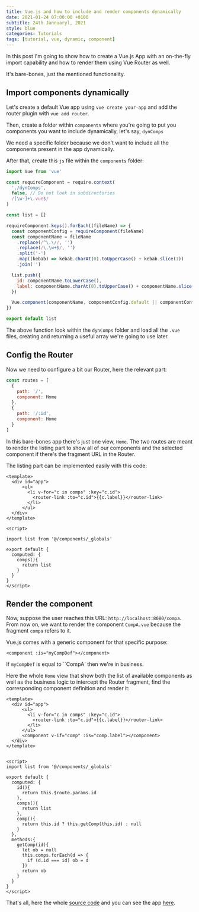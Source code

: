 ```yaml
---
title: Vue.js and how to include and render components dynamically
date: 2021-01-24 07:00:00 +0100
subtitle: 24th Jannuaryl, 2021
style: blue
categories: Tutorials
tags: [tutorial, vue, dynamic, component]
---
```


In this post I'm going to show how to create a Vue.js App with an on-the-fly import capability and how to render them using Vue Router as well.

It's bare-bones, just the mentioned functionality.

## Import components dynamically

Let's create a default Vue app using `vue create your-app` and add the router plugin with `vue add router`.

Then, create a folder within `components` where you're going to put you components you want to include dynamically, let's say, `dynComps`

We need a specific folder because we don't want to include all the components present in the app dynamically.

After that, create this `js` file within the `components` folder:

```js
import Vue from 'vue'

const requireComponent = require.context(
  './dynComps',
  false, // Do not look in subdirectories
  /[\w-]+\.vue$/
)

const list = []

requireComponent.keys().forEach((fileName) => {
  const componentConfig = requireComponent(fileName)
  const componentName = fileName
    .replace(/^\.\//, '')
    .replace(/\.\w+$/, '')
    .split('-')
    .map((kebab) => kebab.charAt(0).toUpperCase() + kebab.slice(1))
    .join('')

  list.push({
    id: componentName.toLowerCase(),
    label: componentName.charAt(0).toUpperCase() + componentName.slice(1)
  })

  Vue.component(componentName, componentConfig.default || componentConfig)
})

export default list
```

The above function look within the `dynComps` folder and load all the `.vue` files, creating and returning a useful array we're going to use later.

## Config the Router

Now we need to configure a bit our Router, here the relevant part:

```js
const routes = [
  {
    path: '/',
    component: Home
  },
  {
    path: '/:id',
    component: Home
  }
]
```

In this bare-bones app there's  just one view, `Home`. The two routes are meant to render the listing part to show all of our components and the selected component if there's the fragment URL in the Router.

The listing part can be implemented easily with this code:

```vue
<template>
  <div id="app">
      <ul>
        <li v-for="c in comps" :key="c.id">
          <router-link :to="c.id">{{c.label}}</router-link>
        </li>
      </ul>
  </div>
</template>

<script>

import list from '@/components/_globals'

export default {
  computed: {
    comps(){
      return list
    }
  }
}
</script>
```



## Render the component

Now, suppose the user reaches this URL: `http://localhost:8080/compa`. From now on, we want to render the component `CompA.vue` because the fragment `compa` refers to it.

Vue.js comes with a generic component for that specific purpose:

```vue
<component :is="myCompDef"></component>
```

If `myCompDef` is equal to ``CompA` then we're in business.

Here the whole `Home` view that show both the list of available components as well as the business logic to intercept the Router fragment, find the corresponding component definition and render it:

```vue
<template>
  <div id="app">
      <ul>
        <li v-for="c in comps" :key="c.id">
          <router-link :to="c.id">{{c.label}}</router-link>
        </li>
      </ul>
      <component v-if="comp" :is="comp.label"></component>
  </div>
</template>


<script>
import list from '@/components/_globals'

export default {
  computed: {
    id(){
      return this.$route.params.id
    },
    comps(){
      return list
    },
    comp(){
      return this.id ? this.getComp(this.id) : null
    }
  },
  methods:{
    getComp(id){
      let ob = null
      this.comps.forEach(d => {
        if (d.id === id) ob = d
      })
      return ob
    }
  }
}
</script>
```

That's all, here the whole [source code](https://github.com/fabiofranchino/vue-import-components-dynamically/) and you can see the app [here](https://fabiofranchino.github.io/vue-import-components-dynamically/).